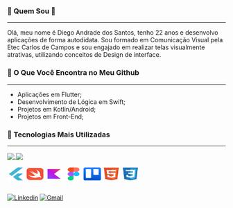 ### 🌠 Quem Sou 🌠
***

Olá, meu nome é Diego Andrade dos Santos, tenho 22 anos e desenvolvo aplicações de forma autodidata. Sou formado em Comunicação Visual pela Etec Carlos de Campos e sou engajado em realizar telas visualmente atrativas, utilizando conceitos de Design de interface.

### 📱 O Que Você Encontra no Meu Github 
***

- Aplicações em Flutter;
- Desenvolvimento de Lógica em Swift;
- Projetos em Kotlin/Android;
- Projetos em Front-End;

### 💌 Tecnologias Mais Utilizadas
***

<a href="https://github.com/anuraghazra/github-readme-stats">
  <img height=200 align="center" src="https://github-readme-stats.vercel.app/api?username=diandrade&show_icons=true&theme=gruvbox_light" />
</a>
<a href="https://github.com/anuraghazra/convoychat">
  <img height=200 align="center" src="https://github-readme-stats.vercel.app/api/top-langs?username=diandrade&show_icons=true&theme=gruvbox_light&layout=compact&langs_count=8&card_width=320" />
</a>

<div style="display: inline_block"><br>
  <img align="center" alt="Rafa-Js" height="30" width="40" src="https://raw.githubusercontent.com/devicons/devicon/master/icons/flutter/flutter-plain.svg">
  <img align="center" alt="Rafa-Ts" height="30" width="40" src="https://raw.githubusercontent.com/devicons/devicon/master/icons/swift/swift-original.svg">
  <img align="center" alt="Rafa-React" height="30" width="40" src="https://raw.githubusercontent.com/devicons/devicon/master/icons/kotlin/kotlin-original.svg">
  <img align="center" alt="Rafa-Python" height="30" width="40" src="https://raw.githubusercontent.com/devicons/devicon/master/icons/figma/figma-original.svg">
  <img align="center" alt="Rafa-Csharp" height="30" width="40" src="https://raw.githubusercontent.com/devicons/devicon/master/icons/trello/trello-original.svg">
  <img align="center" alt="Rafa-HTML" height="30" width="40" src="https://raw.githubusercontent.com/devicons/devicon/master/icons/html5/html5-original.svg">
  <img align="center" alt="Rafa-CSS" height="30" width="40" src="https://raw.githubusercontent.com/devicons/devicon/master/icons/css3/css3-original.svg">
</div>

<br>

[![Linkedin](https://img.shields.io/badge/LinkedIn-0077B5?style=for-the-badge&logo=linkedin&logoColor=white)](https://www.linkedin.com/in/andradedossantosdiego/)
[![Gmail](https://img.shields.io/badge/Gmail-D14836?style=for-the-badge&logo=gmail&logoColor=white)](mailto:contato.andradediego@gmail.com)
